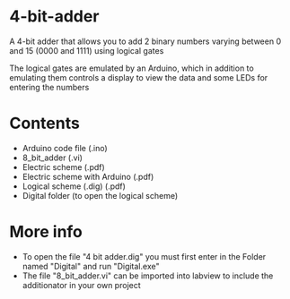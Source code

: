 # 4-bit-adder

A 4-bit adder that allows you to add 2 binary numbers varying between 0 and 15 (0000 and 1111) using logical gates

The logical gates are emulated by an Arduino, which in addition to emulating them controls a display to view the data and some LEDs for entering the numbers

# Contents
 - Arduino code file (.ino)
 - 8_bit_adder (.vi)
 - Electric scheme (.pdf)
 - Electric scheme with Arduino (.pdf)
- Logical scheme (.dig) (.pdf)
 - Digital folder (to open the logical scheme)

# More info
 - To open the file "4 bit adder.dig" you must first enter in the Folder named "Digital" and run "Digital.exe"
 - The file "8_bit_adder.vi" can be imported into labview to include the additionator in your own project
